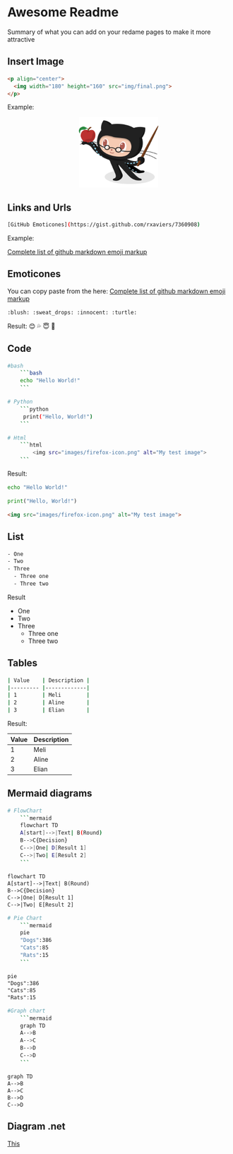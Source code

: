 # Awesome Readme
Summary of what you can add on your redame pages to make it more attractive


## Insert Image

```html
<p align="center">
  <img width="180" height="160" src="img/final.png">
</p>
```

Example: 
<p align="center">
  <img width="180" height="160" src="img/Professortocat_v2.png">
</p>


## Links and Urls
```bash
[GitHub Emoticones](https://gist.github.com/rxaviers/7360908)
```
Example:

[Complete list of github markdown emoji markup](https://gist.github.com/rxaviers/7360908)

## Emoticones
You can copy paste from the here: [Complete list of github markdown emoji markup](https://gist.github.com/rxaviers/7360908)
```bash
:blush: :sweat_drops: :innocent: :turtle:
```
Result:
:blush: :sweat_drops: :innocent: :turtle:

## Code

```bash
#bash  
    ```bash
    echo "Hello World!"
    ``` 
```
```bash 
# Python
    ```python
     print("Hello, World!")
    ```
```
```bash
# Html
    ```html   
        <img src="images/firefox-icon.png" alt="My test image">
    ```
```
Result:

```bash
echo "Hello World!"
```   
```python
print("Hello, World!")
```
```html   
<img src="images/firefox-icon.png" alt="My test image">
```


## List
```bash
- One
- Two
- Three
  - Three one
  - Three two
```
Result
- One
- Two
- Three
  - Three one
  - Three two


## Tables

```bash
| Value    | Description |
|--------- |-------------|
| 1        | Meli        |
| 2        | Aline       |
| 3        | Elian       |
```

Result:

| Value    | Description |
|--------- |-------------|
| 1        | Meli        |
| 2        | Aline       |
| 3        | Elian       |

## Mermaid diagrams

```bash
# FlowChart
    ```mermaid
    flowchart TD
    A[start]-->|Text| B(Round)
    B-->C{Decision}
    C-->|One| D[Result 1]
    C-->|Two| E[Result 2]
    ```
```

```mermaid
flowchart TD
A[start]-->|Text| B(Round)
B-->C{Decision}
C-->|One| D[Result 1]
C-->|Two| E[Result 2]
```

```bash
# Pie Chart
    ```mermaid
    pie
    "Dogs":386
    "Cats":85
    "Rats":15
    ```
```

```mermaid
pie
"Dogs":386
"Cats":85
"Rats":15
```

```bash
#Graph chart
    ```mermaid
    graph TD
    A-->B
    A-->C
    B-->D
    C-->D
    ```
```

```mermaid
graph TD
A-->B
A-->C
B-->D
C-->D
```

## Diagram .net


[This](https://drive.google.com/file/d/1YktsE_9jrjuXMw8o8B8BTYAbvKbeyJp4/view?usp=sharing)